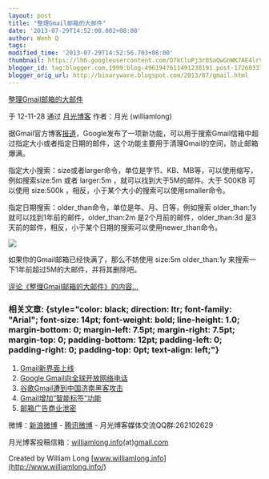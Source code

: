 ```yaml
---
layout: post
title: "整理Gmail邮箱的大邮件"
date: '2013-07-29T14:52:00.002+08:00'
author: Wenh Q
tags:
modified_time: '2013-07-29T14:52:56.703+08:00'
thumbnail: https://lh6.googleusercontent.com/D7kCluPj3r0SaQwGnWK7AE4lrVEol5fOKaTDnW9o-3LVB7nne3LoFASJR9NVPjQQ105XwwsIDhswaHWO1cgwfrbdeGBTwQXKDQZtAsGtc9JykZoK_jE=s72-c
blogger_id: tag:blogger.com,1999:blog-4961947611491238191.post-1726033774745824575
blogger_orig_url: http://binaryware.blogspot.com/2013/07/gmail.html
---
```


[
整理Gmail邮箱的大邮件](http://www.williamlong.info/archives/3296.html)

于 12-11-28 通过 [月光博客](http://www.williamlong.info/) 作者：月光
(williamlong)

据Gmail官方博客[报道](http://gmailblog.blogspot.com/2012/11/search-for-emails-by-size-and-more-in.html)，Google发布了一项新功能，可以用于搜索Gmail信箱中超过指定大小或者指定日期的邮件，这个功能主要用于清理Gmail的空间，防止邮箱爆满。

指定大小搜索：size或者larger命令，单位是字节、KB、MB等，可以使用缩写，例如搜索size:5m
或者 larger:5m ，就可以找到大于5M的邮件。大于 500KB 可以使用 size:500k
，相反，小于某个大小的搜索可以使用smaller命令。

指定日期搜索：older_than命令，单位是年、月、日等，例如搜索
older_than:1y 就可以找到1年前的邮件，older_than:2m
是2个月前的邮件，older_than:3d
是3天前的邮件，相反，小于某个日期的搜索可以使用newer_than命令。

![](https://lh6.googleusercontent.com/D7kCluPj3r0SaQwGnWK7AE4lrVEol5fOKaTDnW9o-3LVB7nne3LoFASJR9NVPjQQ105XwwsIDhswaHWO1cgwfrbdeGBTwQXKDQZtAsGtc9JykZoK_jE)

如果你的Gmail邮箱已经快满了，那么不妨使用 size:5m older_than:1y
来搜索一下1年前超过5M的大邮件，并将其删除吧。

[评论《整理Gmail邮箱的大邮件》的内容...](http://www.williamlong.info/archives/3296.html)

### 相关文章: {style="color: black; direction: ltr; font-family: "Arial"; font-size: 14pt; font-weight: bold; line-height: 1.0; margin-bottom: 0; margin-left: 7.5pt; margin-right: 7.5pt; margin-top: 0; padding-bottom: 12pt; padding-left: 0; padding-right: 0; padding-top: 0pt; text-align: left;"}

1.  [Gmail新界面上线](http://www.williamlong.info/archives/2874.html)
2.  [Google
    Gmail向全球开放网络电话](http://www.williamlong.info/archives/2760.html)
3.  [谷歌Gmail遭到中国济南黑客攻击](http://www.williamlong.info/archives/2684.html)
4.  [Gmail增加“智能标签”功能](http://www.williamlong.info/archives/2571.html)
5.  [邮箱广告商业泄密](http://www.williamlong.info/archives/2145.html)

[](http://www.williamlong.info/archives/2145.html)

微博：[新浪微博](http://weibo.com/williamlong) -
[腾讯微博](http://t.qq.com/williamlong) - 月光博客媒体交流QQ群:262102629

月光博客投稿信箱：[williamlong.info](http://williamlong.info/)(at)[gmail.com](http://gmail.com/)

Created by William Long
[www.williamlong.info](http://www.williamlong.info/)

